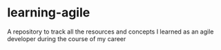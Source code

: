 # learning-agile
A repository to track all the resources and concepts I learned as an agile developer during the course of my career
